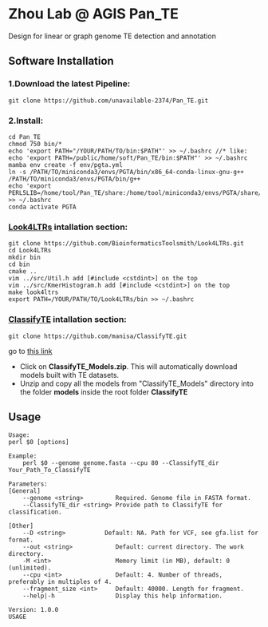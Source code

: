 # Zhou Lab @ AGIS Pan_TE 
Design for linear or graph genome TE detection and annotation

## Software Installation 

### 1.Download the latest Pipeline:

    git clone https://github.com/unavailable-2374/Pan_TE.git

### 2.Install:

    cd Pan_TE
    chmod 750 bin/*
    echo 'export PATH="/YOUR/PATH/TO/bin:$PATH"' >> ~/.bashrc //* like: echo 'export PATH=/public/home/soft/Pan_TE/bin:$PATH"' >> ~/.bashrc
    mamba env create -f env/pgta.yml
    ln -s /PATH/TO/miniconda3/envs/PGTA/bin/x86_64-conda-linux-gnu-g++ /PATH/TO/miniconda3/envs/PGTA/bin/g++
    echo 'export PERL5LIB=/home/tool/Pan_TE/share:/home/tool/miniconda3/envs/PGTA/share/RepeatMasker:$PERL5LIB"' >> ~/.bashrc
    conda activate PGTA

### [Look4LTRs](https://github.com/BioinformaticsToolsmith/Look4LTRs) intallation section:
    git clone https://github.com/BioinformaticsToolsmith/Look4LTRs.git
    cd Look4LTRs
    mkdir bin
    cd bin
    cmake ..
    vim ../src/Util.h add [#include <cstdint>] on the top
    vim ../src/KmerHistogram.h add [#include <cstdint>] on the top
    make look4ltrs
    export PATH=/YOUR/PATH/TO/Look4LTRs/bin >> ~/.bashrc

### [ClassifyTE](https://github.com/manisa/ClassifyTE/tree/master) intallation section:
    git clone https://github.com/manisa/ClassifyTE.git
go to [this link](https://drive.google.com/file/d/1CuDciG0Ru5zRBhffjQmgJdqSMQB89mfh/view?usp=sharing)
    
- Click on **ClassifyTE_Models.zip**. This will automatically download models built with TE datasets.
- Unzip and copy all the models from "ClassifyTE_Models" directory into the folder **models** inside the root folder **ClassifyTE**
 
## Usage
    Usage:
    perl $0 [options]

    Example:
        perl $0 --genome genome.fasta --cpu 80 --ClassifyTE_dir Your_Path_To_ClassifyTE 
    
    Parameters:
    [General]
        --genome <string>         Required. Genome file in FASTA format.
        --ClassifyTE_dir <string> Provide path to ClassifyTE for classification.
    
    [Other]
        --D <string>           Default: NA. Path for VCF, see gfa.list for format.
        --out <string>            Default: current directory. The work directory.
        -M <int>                  Memory limit (in MB), default: 0 (unlimited).
        --cpu <int>               Default: 4. Number of threads, preferably in multiples of 4.
        --fragment_size <int>     Default: 40000. Length for fragment.
        --help|-h                 Display this help information.
    
    Version: 1.0.0
    USAGE
